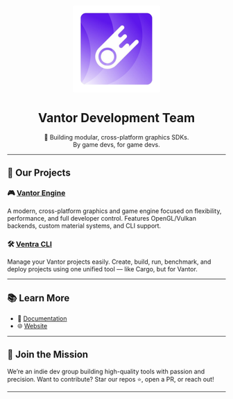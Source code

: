 <p align="center">
  <img src="../assets/VantorLogo.png" alt="VantorStudio Logo" width="200"/>
</p>

<h1 align="center">Vantor Development Team</h1>

<p align="center">
  🚀 Building modular, cross-platform graphics SDKs.<br>
                By game devs, for game devs.
</p>

---

## 🧩 Our Projects

### 🎮 [Vantor Engine](https://github.com/LukasRennhofer/Vantor)
A modern, cross-platform graphics and game engine focused on flexibility, performance, and full developer control. Features OpenGL/Vulkan backends, custom material systems, and CLI support.

### 🛠️ [Ventra CLI](https://github.com/LukasRennhofer/Ventra)
Manage your Vantor projects easily. Create, build, run, benchmark, and deploy projects using one unified tool — like Cargo, but for Vantor.

---

## 📚 Learn More

- 📖 [Documentation](https://vantor.net/)
- 🌐 [Website](https://vantor.net/)

---

## 👥 Join the Mission

We’re an indie dev group building high-quality tools with passion and precision.
Want to contribute? Star our repos ⭐, open a PR, or reach out!

---
